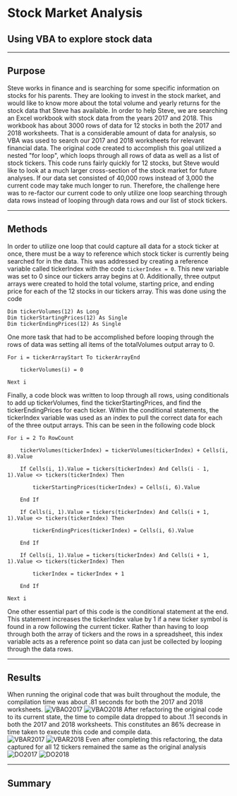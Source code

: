 # Stock Market Analysis

## Using VBA to explore stock data

---
## Purpose
Steve works in finance and is searching for some specific information on stocks for his parents.  They are looking to invest in the stock market, and would like to know more about the total volume and yearly returns for the stock data that Steve has available.  In order to help Steve, we are searching an Excel workbook with stock data from the years 2017 and 2018.  This workbook has about 3000 rows of data for 12 stocks in both the 2017 and 2018 worksheets.  That is a considerable amount of data for analysis, so VBA was used to search our 2017 and 2018 worksheets for relevant financial data.  The original code created to accomplish this goal utilized a nested "for loop", which loops through all rows of data as well as a list of stock tickers.  This code runs fairly quickly for 12 stocks, but Steve would like to look at a much larger cross-section of the stock market for future analyses.  If our data set consisted of 40,000 rows instead of 3,000 the current code may take much longer to run.  Therefore, the challenge here was to re-factor our current code to only utilize one loop searching through data rows instead of looping through data rows and our list of stock tickers. 

---
## Methods
In order to utilize one loop that could capture all data for a stock ticker at once, there must be a way to reference which stock ticker is currently being searched for in the data.  This was addressed by creating a reference variable called tickerIndex with the code `tickerIndex = 0`.   This new variable was set to 0 since our tickers array begins at 0.  Additionally, three output arrays were created to hold the total volume, starting price, and ending price for each of the 12 stocks in our tickers array.  This was done using the code 
``` 
Dim tickerVolumes(12) As Long
Dim tickerStartingPrices(12) As Single
Dim tickerEndingPrices(12) As Single  
```
One more task that had to be accomplished before looping through the rows of data was setting all items of the totalVolumes output array to 0. 
```
For i = tickerArrayStart To tickerArrayEnd
        
    tickerVolumes(i) = 0
        
Next i
```
Finally, a code block was written to loop through all rows, using conditionals to add up tickerVolumes, find the tickerStartingPrices, and find the tickerEndingPrices for each ticker.  Within the conditional statements, the tickerIndex variable was used as an index to pull the correct data for each of the three output arrays.  This can be seen in the following code block
```
For i = 2 To RowCount
    
    tickerVolumes(tickerIndex) = tickerVolumes(tickerIndex) + Cells(i, 8).Value
    
    If Cells(i, 1).Value = tickers(tickerIndex) And Cells(i - 1, 1).Value <> tickers(tickerIndex) Then
    
        tickerStartingPrices(tickerIndex) = Cells(i, 6).Value
        
    End If
    
    If Cells(i, 1).Value = tickers(tickerIndex) And Cells(i + 1, 1).Value <> tickers(tickerIndex) Then
    
        tickerEndingPrices(tickerIndex) = Cells(i, 6).Value
            
    End If
        
    If Cells(i, 1).Value = tickers(tickerIndex) And Cells(i + 1, 1).Value <> tickers(tickerIndex) Then
    
        tickerIndex = tickerIndex + 1
        
    End If
    
Next i
```
One other essential part of this code is the conditional statement at the end.  This statement increases the tickerIndex value by 1 if a new ticker symbol is found in a row following the current ticker.  Rather than having to loop through both the array of tickers and the rows in a spreadsheet, this index variable acts as a reference point so data can just be collected by looping through the data rows. 

---
## Results
When running the original code that was built throughout the module, the compilation time was about .81 seconds for both the 2017 and 2018 worksheets.
![VBAO2017](https://github.com/Mots94/stock-analysis/blob/main/Resources/VBA_Challenge_2017_Original.PNG)
![VBAO2018](https://github.com/Mots94/stock-analysis/blob/main/Resources/VBA_Challenge_2018_Original.PNG)
After refactoring the original code to its current state, the time to compile data dropped to about .11 seconds in both the 2017 and 2018 worksheets. This constitutes an 86% decrease in time taken to execute this code and compile data.  
![VBAR2017](https://github.com/Mots94/stock-analysis/blob/main/Resources/VBA_Challenge_2017_Refactored.PNG)
![VBAR2018](https://github.com/Mots94/stock-analysis/blob/main/Resources/VBA_Challenge_2018_Refactored.PNG)
Even after completing this refactoring, the data captured for all 12 tickers remained the same as the original analysis
![DO2017](https://github.com/Mots94/stock-analysis/blob/main/Resources/Data_Output_2017.PNG)
![DO2018](https://github.com/Mots94/stock-analysis/blob/main/Resources/Data_Output_2018.PNG) 

---
## Summary
